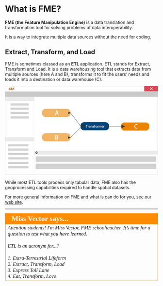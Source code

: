 # What is FME?
**FME (the Feature Manipulation Engine)** is a data translation and transformation tool for solving problems of data interoperability. 

It is a way to integrate multiple data sources without the need for coding.

## Extract, Transform, and Load
FME is sometimes classed as an **ETL** application. ETL stands for Extract, Transform and Load. It is a data warehousing tool that extracts data from multiple sources (here A and B), transforms it to fit the users’ needs and loads it into a destination or data warehouse (C).

![](./Images/Img1.1.WhatIsFME.png)

While most ETL tools process only tabular data, FME also has the geoprocessing capabilities required to handle spatial datasets.

For more general information on FME and what is can do for you, see [our web site](http://www.safe.com/how-it-works/).

---
<!--Person X Says Section-->

<table style="border-spacing: 0px">
<tr>
<td style="vertical-align:middle;background-color:darkorange;border: 2px solid darkorange">
<i class="fa fa-quote-left fa-lg fa-pull-left fa-fw" style="color:white;padding-right: 12px;vertical-align:text-top"></i>
<span style="color:white;font-size:x-large;font-weight: bold;font-family:serif">Miss Vector says...</span>
</td>
</tr>

<tr>
<td style="border: 1px solid darkorange">
<span style="font-family:serif; font-style:italic; font-size:larger">
Attention students! I'm Miss Vector, FME schoolteacher. It’s time for a question to test what you have learned.  
<br><br>ETL is an acronym for...?
<br><br>1. Extra-Terrestrial Lifeform
<br>2. Extract, Transform, Load
<br>3. Express Toll Lane
<br>4. Eat, Transform, Love
</span>
</td>
</tr>
</table>